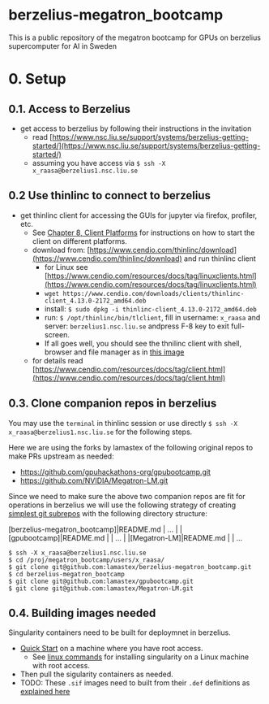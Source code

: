 # berzelius-megatron_bootcamp
This is a public repository of the megatron bootcamp for GPUs on berzelius supercomputer for AI in Sweden

# 0. Setup

## 0.1. Access to Berzelius

- get access to berzelius by following their instructions in the invitation
  - read [https://www.nsc.liu.se/support/systems/berzelius-getting-started/](https://www.nsc.liu.se/support/systems/berzelius-getting-started/)
  - assuming you have access via `$ ssh -X x_raasa@berzelius1.nsc.liu.se`

## 0.2 Use thinlinc to connect to berzelius

- get thinlinc client for accessing the GUIs for jupyter via firefox, profiler, etc.
    - See [Chapter 8, Client Platforms](https://www.cendio.com/resources/docs/tag/clientplatforms.html) for instructions on how to start the client on different platforms. 
    - download from: [https://www.cendio.com/thinlinc/download](https://www.cendio.com/thinlinc/download) and run thinlinc client
      - for Linux see [https://www.cendio.com/resources/docs/tag/linuxclients.html](https://www.cendio.com/resources/docs/tag/linuxclients.html)  
      - `wget https://www.cendio.com/downloads/clients/thinlinc-client_4.13.0-2172_amd64.deb`
      - install: `$ sudo dpkg -i thinlinc-client_4.13.0-2172_amd64.deb`  
      - run: `$ /opt/thinlinc/bin/tlclient`, fill in username: `x_raasa` and server: `berzelius1.nsc.liu.se` andpress F-8 key to exit full-screen. 
      - If all goes well, you should see the thnilinc client with shell, browser and file manager as in [this image](images/ThinLincClientToberzelius.png)
    - for details read [https://www.cendio.com/resources/docs/tag/client.html](https://www.cendio.com/resources/docs/tag/client.html)

## 0.3. Clone companion repos in berzelius

You may use the `terminal` in thinlinc session or use directly `$ ssh -X x_raasa@berzelius1.nsc.liu.se` for the following steps.

Here we are using the forks by lamastex of the following original repos to make PRs upstream as needed:

- https://github.com/gpuhackathons-org/gpubootcamp.git
- https://github.com/NVIDIA/Megatron-LM.git

Since we need to make sure the above two companion repos are fit for operations in berzelius we will use the 
following strategy of creating [simplest git subrepos](https://github.com/jmnavarrol/simplest-git-subrepos)
with the following directory structure:

[berzelius-megatron_bootcamp]|README.md
                             | ...
                             |
                             |[gpubootcamp]|README.md
                             |             | ...
                             |
                             |[Megatron-LM]|README.md
                             |             | ...
                                   



```
$ ssh -X x_raasa@berzelius1.nsc.liu.se
$ cd /proj/megatron_bootcamp/users/x_raasa/
$ git clone git@github.com:lamastex/berzelius-megatron_bootcamp.git
$ cd berzelius-megatron_bootcamp
$ git clone git@github.com:lamastex/gpubootcamp.git
$ git clone git@github.com:lamastex/Megatron-LM.git
```
## 0.4. Building images needed

Singularity containers need to be built for deploymnet in berzelius. 

- [Quick Start](https://sylabs.io/guides/3.0/user-guide/quick_start.html) on a machine where you have root access. 
  - See [linux commands](commands/singularityOnLinux.md) for installing singularity on a Linux machine with root access.
- Then pull the sigularity containers as needed.
- TODO: These `.sif` images need to built from their `.def` definitions as [explained here](https://chowdera.com/2021/06/20210620163226072P.html)

